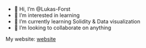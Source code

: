 - 👋 Hi, I’m @Lukas-Forst
- 👀 I’m interested in learning
- 🌱 I’m currently learning Solidity & Data visualization
- 💞️ I’m looking to collaborate on anything


<!---
Lukas-Forst/Lukas-Forst is a ✨ special ✨ repository because its `README.md` (this file) appears on your GitHub profile.
You can click the Preview link to take a look at your changes.
--->
My website: [website](https://lukasforst.dev)
